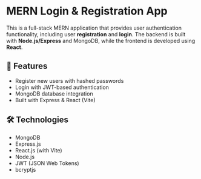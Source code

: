 # MERN Login & Registration App

This is a full-stack MERN application that provides user authentication functionality, including user **registration** and **login**.
The backend is built with **Node.js/Express** and MongoDB, while the frontend is developed using **React**.

## 🔧 Features

- Register new users with hashed passwords
- Login with JWT-based authentication
- MongoDB database integration
- Built with Express & React (Vite)

## 🛠️ Technologies

- MongoDB
- Express.js
- React.js (with Vite)
- Node.js
- JWT (JSON Web Tokens)
- bcryptjs
